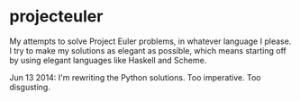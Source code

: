 projecteuler 
===========

My attempts to solve Project Euler problems, in whatever language I
please. I try to make my solutions as elegant as possible, which means
starting off by using elegant languages like Haskell and Scheme.

Jun 13 2014: I'm rewriting the Python solutions. Too imperative. Too
disgusting.
